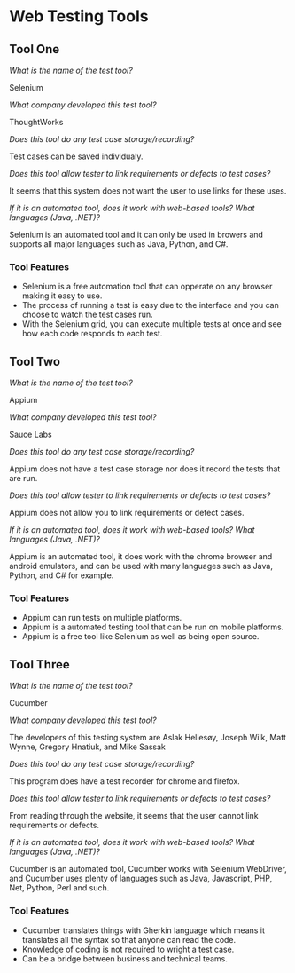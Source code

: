 # Web Testing Tools

## Tool One

_What is the name of the test tool?_ 


Selenium

_What company developed this test tool?_ 

ThoughtWorks

_Does this tool do any test case storage/recording?_ 

Test cases can be saved individualy.

_Does this tool allow tester to link requirements or defects to test cases?_ 

It seems that this system does not want the user to use links for these uses. 

_If it is an automated tool, does it work with web-based tools? What languages (Java, .NET)?_ 

Selenium is an automated tool and it can only be used in browers and supports all major languages such as Java, Python, and C#.

### Tool Features
* Selenium is a free automation tool that can opperate on any browser making it easy to use.
* The process of running a test is easy due to the interface and you can choose to watch the test cases run.
* With the Selenium grid, you can execute multiple tests at once and see how each code responds to each test.

## Tool Two

_What is the name of the test tool?_ 

Appium

_What company developed this test tool?_ 

Sauce Labs

_Does this tool do any test case storage/recording?_ 

Appium does not have a test case storage nor does it record the tests that are run.

_Does this tool allow tester to link requirements or defects to test cases?_ 

Appium does not allow you to link requirements or defect cases.

_If it is an automated tool, does it work with web-based tools? What languages (Java, .NET)?_ 

Appium is an automated tool, it does work with the chrome browser and android emulators, and can be used with many languages such as Java, Python, and C# for example.

### Tool Features
* Appium can run tests on multiple platforms.
* Appium is a automated testing tool that can be run on mobile platforms.
* Appium is a free tool like Selenium as well as being open source.

## Tool Three

_What is the name of the test tool?_ 

Cucumber 

_What company developed this test tool?_ 

The developers of this testing system are Aslak Hellesøy, Joseph Wilk, Matt Wynne, Gregory Hnatiuk, and Mike Sassak

_Does this tool do any test case storage/recording?_ 

This program does have a test recorder for chrome and firefox. 

_Does this tool allow tester to link requirements or defects to test cases?_ 

From reading through the website, it seems that the user cannot link requirements or defects.

_If it is an automated tool, does it work with web-based tools? What languages (Java, .NET)?_ 

Cucumber is an automated tool, Cucumber works with Selenium WebDriver, and Cucumber uses plenty of languages such as Java, Javascript, PHP, Net, Python, Perl and such.

### Tool Features
* Cucumber translates things with Gherkin language which means it translates all the syntax so that anyone can read the code.
* Knowledge of coding is not required to wright a test case.
* Can be a bridge between business and technical teams.
